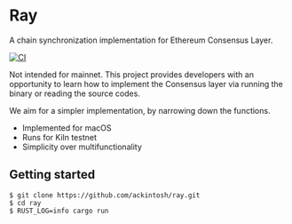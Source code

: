 # Ray

A chain synchronization implementation for Ethereum Consensus Layer.

[![CI](https://github.com/ackintosh/ray/actions/workflows/ci.yml/badge.svg)](https://github.com/ackintosh/ray/actions/workflows/ci.yml)

Not intended for mainnet. This project provides developers with an opportunity to learn how to implement the Consensus layer via running the binary or reading the source codes. 

We aim for a simpler implementation, by narrowing down the functions.

- Implemented for macOS
- Runs for Kiln testnet
- Simplicity over multifunctionality

## Getting started

```shell
$ git clone https://github.com/ackintosh/ray.git
$ cd ray
$ RUST_LOG=info cargo run
```
